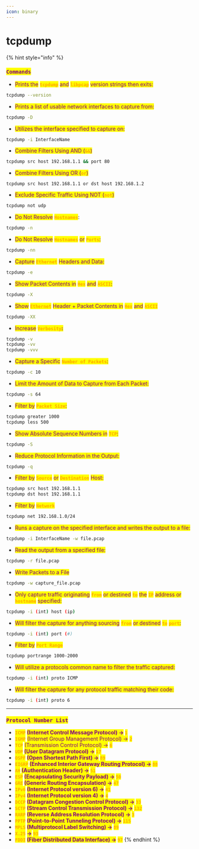 ```yaml
---
icon: binary
---
```


# tcpdump

{% hint style="info" %}
### <mark style="color:purple;">`Commands`</mark>

* <mark style="color:purple;">Prints the</mark> <mark style="color:orange;">**`tcpdump`**</mark> <mark style="color:purple;">and</mark> <mark style="color:orange;">**`libpcap`**</mark> <mark style="color:purple;">version strings then exits:</mark>

```sh
tcpdump --version
```

* <mark style="color:purple;">Prints a list of usable network interfaces to capture from:</mark>

```sh
tcpdump -D
```

* <mark style="color:purple;">Utilizes the interface specified to capture on:</mark>

```sh
tcpdump -i InterfaceName
```

* <mark style="color:purple;">Combine Filters Using AND (</mark><mark style="color:orange;">**`&&`**</mark><mark style="color:purple;">)</mark>

```sh
tcpdump src host 192.168.1.1 && port 80
```

* <mark style="color:purple;">Combine Filters Using OR (</mark><mark style="color:orange;">**`or`**</mark><mark style="color:purple;">)</mark>

```shell
tcpdump src host 192.168.1.1 or dst host 192.168.1.2
```

* <mark style="color:purple;">Exclude Specific Traffic Using NOT (</mark><mark style="color:orange;">**`not`**</mark><mark style="color:purple;">)</mark>

```sh
tcpdump not udp
```

* <mark style="color:purple;">Do Not Resolve</mark> <mark style="color:orange;">**`Hostnames`**</mark>:

```sh
tcpdump -n
```

* <mark style="color:purple;">Do Not Resolve</mark> <mark style="color:orange;">**`Hostnames`**</mark> <mark style="color:purple;">or</mark> <mark style="color:orange;">**`Ports`**</mark><mark style="color:purple;">:</mark>

```sh
tcpdump -nn
```

* <mark style="color:purple;">Capture</mark> <mark style="color:orange;">**`Ethernet`**</mark> <mark style="color:purple;">Headers and Data:</mark>

```sh
tcpdump -e
```

* <mark style="color:purple;">Show Packet Contents in</mark> <mark style="color:orange;">**`Hex`**</mark> <mark style="color:purple;">and</mark> <mark style="color:orange;">**`ASCII`**</mark><mark style="color:purple;">:</mark>

```sh
tcpdump -X
```

* <mark style="color:purple;">Show</mark> <mark style="color:orange;">**`Ethernet`**</mark> <mark style="color:purple;">Header + Packet Contents in</mark> <mark style="color:orange;">**`Hex`**</mark> <mark style="color:purple;">and</mark> <mark style="color:orange;">**`ASCII`**</mark>

```sh
tcpdump -XX
```

* <mark style="color:purple;">Increase</mark> <mark style="color:orange;">**`Verbosity`**</mark><mark style="color:purple;">**:**</mark>

```sh
tcpdump -v
tcpdump -vv
tcpdump -vvv
```

* <mark style="color:purple;">Capture a Specific</mark> <mark style="color:orange;">**`Number of Packets`**</mark><mark style="color:purple;">:</mark>

```sh
tcpdump -c 10
```

* <mark style="color:purple;">Limit the Amount of Data to Capture from Each Packet:</mark>

```sh
tcpdump -s 64
```

* <mark style="color:purple;">Filter by</mark> <mark style="color:orange;">**`Packet Size`**</mark><mark style="color:purple;">:</mark>

```bash
tcpdump greater 1000
tcpdump less 500
```

* <mark style="color:purple;">Show Absolute Sequence Numbers in</mark> <mark style="color:orange;">**`TCP`**</mark><mark style="color:purple;">:</mark>

```sh
tcpdump -S
```

* <mark style="color:purple;">Reduce Protocol Information in the Output:</mark>

```sh
tcpdump -q
```

* <mark style="color:purple;">Filter by</mark> <mark style="color:orange;">**`Source`**</mark> <mark style="color:purple;">or</mark> <mark style="color:orange;">**`Destination`**</mark> <mark style="color:purple;">Host:</mark>

```sh
tcpdump src host 192.168.1.1
tcpdump dst host 192.168.1.1
```

* <mark style="color:purple;">Filter by</mark> <mark style="color:orange;">**`Network`**</mark>

```sh
tcpdump net 192.168.1.0/24
```

* <mark style="color:purple;">Runs a capture on the specified interface and writes the output to a file:</mark>

```sh
tcpdump -i InterfaceName -w file.pcap
```

* <mark style="color:purple;">Read the output from a specified file:</mark>

```sh
tcpdump -r file.pcap
```

* <mark style="color:purple;">Write Packets to a File</mark>

```sh
tcpdump -w capture_file.pcap
```

* <mark style="color:purple;">Only capture traffic originating</mark> <mark style="color:orange;">**`from`**</mark> <mark style="color:purple;">or destined</mark> <mark style="color:orange;">**`to`**</mark> <mark style="color:purple;">the</mark> <mark style="color:orange;">**`IP`**</mark> <mark style="color:purple;">address or</mark> <mark style="color:orange;">**`hostname`**</mark> <mark style="color:purple;">specified:</mark>

```sh
tcpdump -i (int) host (ip)
```

* <mark style="color:purple;">Will filter the capture for anything sourcing</mark> <mark style="color:orange;">**`from`**</mark> <mark style="color:purple;">or destined</mark> <mark style="color:orange;">**`to`**</mark> <mark style="color:orange;">**`port`**</mark><mark style="color:purple;">:</mark>

```sh
tcpdump -i (int) port (#)
```

* <mark style="color:purple;">Filter by</mark> <mark style="color:orange;">**`Port Range`**</mark>

```sh
tcpdump portrange 1000-2000
```

* <mark style="color:purple;">Will utilize a protocols common name to filter the traffic captured:</mark>

```sh
tcpdump -i (int) proto ICMP
```

* <mark style="color:purple;">Will filter the capture for any protocol traffic matching their code:</mark>

```sh
tcpdump -i (int) proto 6
```

***

### <mark style="color:purple;">`Protocol Number List`</mark>

* <mark style="color:orange;">**`ICMP`**</mark>**&#x20;**<mark style="color:purple;">**(Internet Control Message Protocol) ->**</mark>**&#x20;**<mark style="color:orange;">**`1`**</mark>
* <mark style="color:orange;">**`IGMP`**</mark> <mark style="color:purple;">(Internet Group Management Protocol) -></mark> <mark style="color:orange;">**`2`**</mark>
* <mark style="color:orange;">**`TCP`**</mark> <mark style="color:purple;">(Transmission Control Protocol) -></mark> <mark style="color:orange;">**`6`**</mark>
* <mark style="color:orange;">**`UDP`**</mark>**&#x20;**<mark style="color:purple;">**(User Datagram Protocol) ->**</mark>**&#x20;**<mark style="color:orange;">**`17`**</mark>
* <mark style="color:orange;">**`OSPF`**</mark>**&#x20;**<mark style="color:purple;">**(Open Shortest Path First) ->**</mark>**&#x20;**<mark style="color:orange;">**`89`**</mark>
* <mark style="color:orange;">**`EIGRP`**</mark>**&#x20;**<mark style="color:purple;">**(Enhanced Interior Gateway Routing Protocol) ->**</mark>**&#x20;**<mark style="color:orange;">**`88`**</mark>
* <mark style="color:orange;">**`AH`**</mark>**&#x20;**<mark style="color:purple;">**(Authentication Header) ->**</mark>**&#x20;&#x20;**<mark style="color:orange;">**`51`**</mark>
* <mark style="color:orange;">**`ESP`**</mark>**&#x20;**<mark style="color:purple;">**(Encapsulating Security Payload) ->**</mark>**&#x20;**<mark style="color:orange;">**`50`**</mark>
* <mark style="color:orange;">**`GRE`**</mark>**&#x20;**<mark style="color:purple;">**(Generic Routing Encapsulation) ->**</mark>**&#x20;**<mark style="color:orange;">**`47`**</mark>
* <mark style="color:orange;">**`IPv6`**</mark>**&#x20;**<mark style="color:purple;">**(Internet Protocol version 6) ->**</mark>**&#x20;**<mark style="color:orange;">**`41`**</mark>
* <mark style="color:orange;">**`IPv4`**</mark>**&#x20;**<mark style="color:purple;">**(Internet Protocol version 4) ->**</mark>**&#x20;**<mark style="color:orange;">**`4`**</mark>
* <mark style="color:orange;">**`DCCP`**</mark>**&#x20;**<mark style="color:purple;">**(Datagram Congestion Control Protocol) ->**</mark>**&#x20;**<mark style="color:orange;">**`33`**</mark>
* <mark style="color:orange;">**`SCTP`**</mark>**&#x20;**<mark style="color:purple;">**(Stream Control Transmission Protocol) ->**</mark>**&#x20;**<mark style="color:orange;">**`132`**</mark>
* <mark style="color:orange;">**`RARP`**</mark>**&#x20;**<mark style="color:purple;">**(Reverse Address Resolution Protocol) ->**</mark>**&#x20;**<mark style="color:orange;">**`3`**</mark>
* <mark style="color:orange;">**`PPTP`**</mark>**&#x20;**<mark style="color:purple;">**(Point-to-Point Tunneling Protocol) ->**</mark>**&#x20;**<mark style="color:orange;">**`115`**</mark>
* <mark style="color:orange;">**`MPLS`**</mark>**&#x20;**<mark style="color:purple;">**(Multiprotocol Label Switching) ->**</mark>**&#x20;**<mark style="color:orange;">**`89`**</mark>
* <mark style="color:orange;">**`X.25`**</mark>**&#x20;**<mark style="color:purple;">**->**</mark>**&#x20;**<mark style="color:orange;">**`93`**</mark>
* <mark style="color:orange;">**`FDDI`**</mark>**&#x20;**<mark style="color:purple;">**(Fiber Distributed Data Interface) ->**</mark>**&#x20;**<mark style="color:orange;">**`97`**</mark>
{% endhint %}

